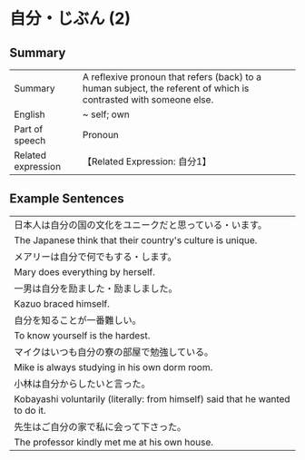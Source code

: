 # 自分・じぶん (2)

## Summary

<table><tr>   <td>Summary</td>   <td>A reflexive pronoun that refers (back) to a human subject, the referent of which is contrasted with someone else.</td></tr><tr>   <td>English</td>   <td>~ self; own</td></tr><tr>   <td>Part of speech</td>   <td>Pronoun</td></tr><tr>   <td>Related expression</td>   <td>【Related Expression: 自分1】</td></tr></table>

## Example Sentences

<table><tr><td>日本人は自分の国の文化をユニークだと思っている・います。</td></tr><tr><td>The Japanese think that their country's culture is unique.</td></tr><tr><td>メアリーは自分で何でもする・します。</td></tr><tr><td>Mary does everything by herself.</td></tr><tr><td>一男は自分を励ました・励ましました。</td></tr><tr><td>Kazuo braced himself.</td></tr><tr><td>自分を知ることが一番難しい。</td></tr><tr><td>To know yourself is the hardest.</td></tr><tr><td>マイクはいつも自分の寮の部屋で勉強している。</td></tr><tr><td>Mike is always studying in his own dorm room.</td></tr><tr><td>小林は自分からしたいと言った。</td></tr><tr><td>Kobayashi voluntarily (literally: from himself) said that he wanted to do it.</td></tr><tr><td>先生はご自分の家で私に会って下さった。</td></tr><tr><td>The professor kindly met me at his own house.</td></tr></table>

